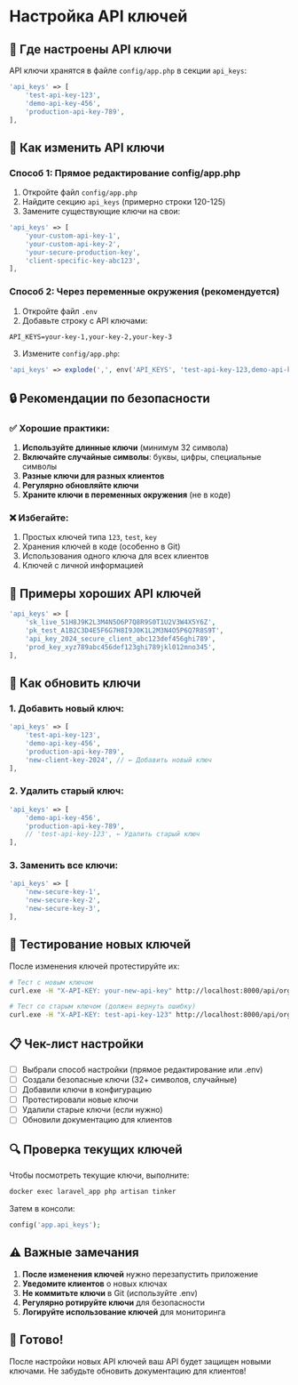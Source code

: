 # Настройка API ключей

## 📍 Где настроены API ключи

API ключи хранятся в файле `config/app.php` в секции `api_keys`:

```php
'api_keys' => [
    'test-api-key-123',
    'demo-api-key-456', 
    'production-api-key-789',
],
```

## 🔧 Как изменить API ключи

### Способ 1: Прямое редактирование config/app.php

1. Откройте файл `config/app.php`
2. Найдите секцию `api_keys` (примерно строки 120-125)
3. Замените существующие ключи на свои:

```php
'api_keys' => [
    'your-custom-api-key-1',
    'your-custom-api-key-2',
    'your-secure-production-key',
    'client-specific-key-abc123',
],
```

### Способ 2: Через переменные окружения (рекомендуется)

1. Откройте файл `.env`
2. Добавьте строку с API ключами:

```env
API_KEYS=your-key-1,your-key-2,your-key-3
```

3. Измените `config/app.php`:

```php
'api_keys' => explode(',', env('API_KEYS', 'test-api-key-123,demo-api-key-456,production-api-key-789')),
```

## 🔒 Рекомендации по безопасности

### ✅ Хорошие практики:

1. **Используйте длинные ключи** (минимум 32 символа)
2. **Включайте случайные символы**: буквы, цифры, специальные символы
3. **Разные ключи для разных клиентов**
4. **Регулярно обновляйте ключи**
5. **Храните ключи в переменных окружения** (не в коде)

### ❌ Избегайте:

1. Простых ключей типа `123`, `test`, `key`
2. Хранения ключей в коде (особенно в Git)
3. Использования одного ключа для всех клиентов
4. Ключей с личной информацией

## 📝 Примеры хороших API ключей

```php
'api_keys' => [
    'sk_live_51H8J9K2L3M4N5O6P7Q8R9S0T1U2V3W4X5Y6Z',
    'pk_test_A1B2C3D4E5F6G7H8I9J0K1L2M3N4O5P6Q7R8S9T',
    'api_key_2024_secure_client_abc123def456ghi789',
    'prod_key_xyz789abc456def123ghi789jkl012mno345',
],
```

## 🔄 Как обновить ключи

### 1. Добавить новый ключ:

```php
'api_keys' => [
    'test-api-key-123',
    'demo-api-key-456', 
    'production-api-key-789',
    'new-client-key-2024', // ← Добавить новый ключ
],
```

### 2. Удалить старый ключ:

```php
'api_keys' => [
    'demo-api-key-456', 
    'production-api-key-789',
    // 'test-api-key-123', ← Удалить старый ключ
],
```

### 3. Заменить все ключи:

```php
'api_keys' => [
    'new-secure-key-1',
    'new-secure-key-2',
    'new-secure-key-3',
],
```

## 🧪 Тестирование новых ключей

После изменения ключей протестируйте их:

```bash
# Тест с новым ключом
curl.exe -H "X-API-KEY: your-new-api-key" http://localhost:8000/api/organizations/1

# Тест со старым ключом (должен вернуть ошибку)
curl.exe -H "X-API-KEY: test-api-key-123" http://localhost:8000/api/organizations/1
```

## 📋 Чек-лист настройки

- [ ] Выбрали способ настройки (прямое редактирование или .env)
- [ ] Создали безопасные ключи (32+ символов, случайные)
- [ ] Добавили ключи в конфигурацию
- [ ] Протестировали новые ключи
- [ ] Удалили старые ключи (если нужно)
- [ ] Обновили документацию для клиентов

## 🔍 Проверка текущих ключей

Чтобы посмотреть текущие ключи, выполните:

```bash
docker exec laravel_app php artisan tinker
```

Затем в консоли:

```php
config('app.api_keys');
```

## ⚠️ Важные замечания

1. **После изменения ключей** нужно перезапустить приложение
2. **Уведомите клиентов** о новых ключах
3. **Не коммитьте ключи** в Git (используйте .env)
4. **Регулярно ротируйте ключи** для безопасности
5. **Логируйте использование ключей** для мониторинга

## 🚀 Готово!

После настройки новых API ключей ваш API будет защищен новыми ключами. Не забудьте обновить документацию для клиентов! 